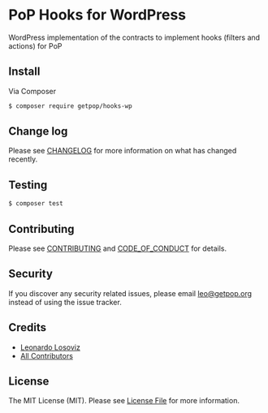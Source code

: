 # PoP Hooks for WordPress

<!--
[![Latest Version on Packagist][ico-version]][link-packagist]
[![Software License][ico-license]](LICENSE.md)
[![Build Status][ico-travis]][link-travis]
[![Coverage Status][ico-scrutinizer]][link-scrutinizer]
[![Quality Score][ico-code-quality]][link-code-quality]
[![Total Downloads][ico-downloads]][link-downloads]
-->

WordPress implementation of the contracts to implement hooks (filters and actions) for PoP

## Install

Via Composer

``` bash
$ composer require getpop/hooks-wp
```

## Change log

Please see [CHANGELOG](CHANGELOG.md) for more information on what has changed recently.

## Testing

``` bash
$ composer test
```

## Contributing

Please see [CONTRIBUTING](CONTRIBUTING.md) and [CODE_OF_CONDUCT](CODE_OF_CONDUCT.md) for details.

## Security

If you discover any security related issues, please email leo@getpop.org instead of using the issue tracker.

## Credits

- [Leonardo Losoviz][link-author]
- [All Contributors][link-contributors]

## License

The MIT License (MIT). Please see [License File](LICENSE.md) for more information.

[ico-version]: https://img.shields.io/packagist/v/getpop/hooks-wp.svg?style=flat-square
[ico-license]: https://img.shields.io/badge/license-MIT-brightgreen.svg?style=flat-square
[ico-travis]: https://img.shields.io/travis/getpop/hooks-wp/master.svg?style=flat-square
[ico-scrutinizer]: https://img.shields.io/scrutinizer/coverage/g/getpop/hooks-wp.svg?style=flat-square
[ico-code-quality]: https://img.shields.io/scrutinizer/g/getpop/hooks-wp.svg?style=flat-square
[ico-downloads]: https://img.shields.io/packagist/dt/getpop/hooks-wp.svg?style=flat-square

[link-packagist]: https://packagist.org/packages/getpop/hooks-wp
[link-travis]: https://travis-ci.org/getpop/hooks-wp
[link-scrutinizer]: https://scrutinizer-ci.com/g/getpop/hooks-wp/code-structure
[link-code-quality]: https://scrutinizer-ci.com/g/getpop/hooks-wp
[link-downloads]: https://packagist.org/packages/getpop/hooks-wp
[link-author]: https://github.com/leoloso
[link-contributors]: ../../contributors
